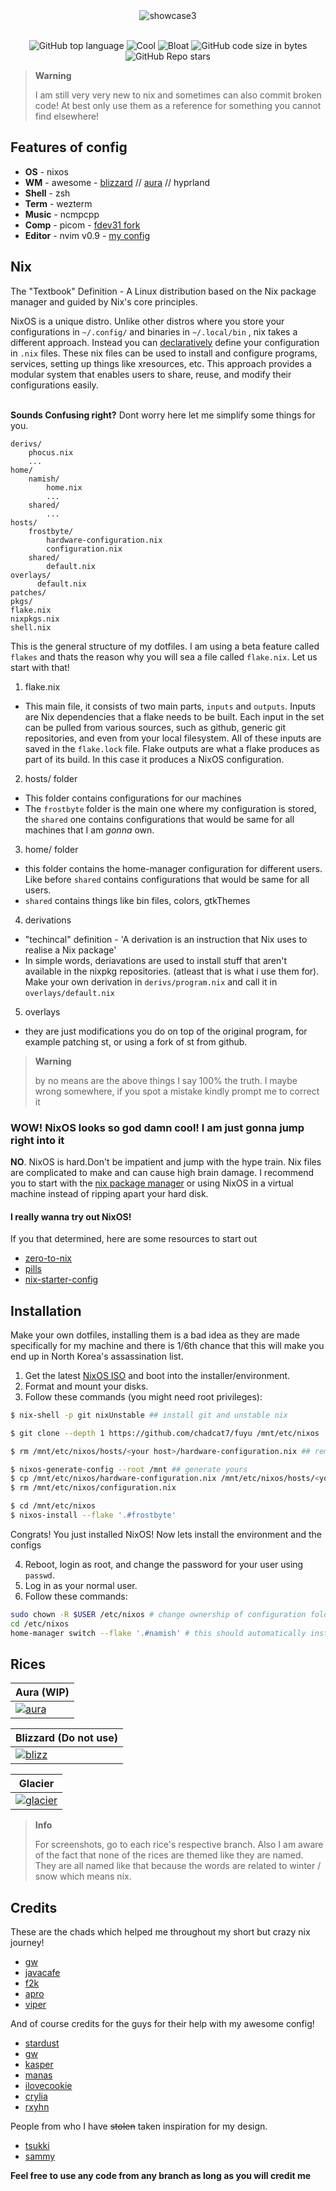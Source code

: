 <div align="center">
<img src="screenshots/header.png" alt="showcase3">

<br>
<br>

![GitHub top language](https://img.shields.io/github/languages/top/chadcat7/fuyu?color=6d92bf&style=for-the-badge&labelColor=1B1919)
![Cool](https://img.shields.io/badge/WM-Awesome-da696f?style=for-the-badge&labelColor=1B1919)
![Bloat](https://img.shields.io/badge/Bloated-Yes-c585cf?style=for-the-badge&labelColor=1B1919)
![GitHub code size in bytes](https://img.shields.io/github/languages/code-size/chadcat7/fuyu?color=e1b56a&style=for-the-badge&labelColor=1B1919)
![GitHub Repo stars](https://img.shields.io/github/stars/chadcat7/fuyu?color=74be88&style=for-the-badge&labelColor=1B1919)
</div>


> **Warning**
>
> I am still very very new to nix and sometimes can also commit broken code! At best only use them as a reference for something you cannot find elsewhere!

## Features of config
+ **OS**     -  nixos
+ **WM**     -  awesome - [blizzard](https://github.com/chadcat7/crystal/tree/blizzard) // [aura](https://github.com/chadcat7/fuyu/tree/aura) // hyprland
+ **Shell**  -  zsh
+ **Term**   -  wezterm
+ **Music**  -  ncmpcpp
+ **Comp**   -  picom - [fdev31 fork](https://github.com/fdev31/picom/tree/animation-pr)
+ **Editor** -  nvim v0.9 - [my config](https://github.com/chadcat7/lodo)

## Nix
The "Textbook" Definition - A Linux distribution based on the Nix package manager and guided by Nix's core principles.

NixOS is a unique distro. Unlike other distros where you store your configurations in `~/.config/` and binaries in `~/.local/bin` , nix takes a different approach. Instead you can [declaratively](https://zero-to-nix.com/concepts/declarative) define your configuration in `.nix` files. These nix files can be used to install and configure programs, services, setting up things like xresources, etc. This approach provides a modular system that enables users to share, reuse, and modify their configurations easily. <br> <br>

**Sounds Confusing right?** Dont worry here let me simplify some things for you.
```
derivs/
    phocus.nix
    ...
home/
    namish/
        home.nix
        ...
    shared/
        ...
hosts/
    frostbyte/
        hardware-configuration.nix
        configuration.nix
    shared/
        default.nix
overlays/
      default.nix
patches/
pkgs/
flake.nix
nixpkgs.nix
shell.nix
```
This is the general structure of my dotfiles. I am using a beta feature called `flakes` and thats the reason why you will sea a file called `flake.nix`. Let us start with that!

1. flake.nix
  + This main file, it consists of two main parts, `inputs` and `outputs`. Inputs are Nix dependencies that a flake needs to be built. Each input in the set can be pulled from various sources, such as github, generic git repositories, and even from your local filesystem. All of these inputs are saved in the `flake.lock` file. Flake outputs are what a flake produces as part of its build. In this case it produces a NixOS configuration.

2. hosts/ folder
  + This folder contains configurations for our machines
  + The `frostbyte` folder is the main one where my configuration is stored, the `shared` one contains configurations that would be same for all machines that I am _gonna_ own.

3. home/ folder
  + this folder contains the home-manager configuration for different users. Like before `shared` contains configurations that would be same for all users.
  + `shared` contains things like bin files, colors, gtkThemes

4. derivations
  + "techincal" definition - 'A derivation is an instruction that Nix uses to realise a Nix package'
  + In simple words, deriavations are used to install stuff that aren't available in the nixpkg repositories. (atleast that is what i use them for). Make your own derivation in `derivs/program.nix` and call it in `overlays/default.nix`

5. overlays
  + they are just modifications you do on top of the original program, for example patching st, or using a fork of st from github.

> **Warning** 
>
> by no means are the above things I say 100% the truth. I maybe wrong somewhere, if you spot a mistake kindly prompt me to correct it

### WOW! NixOS looks so god damn cool! I am just gonna jump right into it
**NO**. NixOS is hard.Don't be impatient and jump with the hype train. Nix files are complicated to make and can cause high brain damage. I recommend you to start with the [nix package manager](https://nixos.org/download.html#nix-install-linux) or using NixOS in a virtual machine instead of ripping apart your hard disk.

#### I really wanna try out NixOS!
If you that determined, here are some resources to start out
  + [zero-to-nix](https://zero-to-nix.com)
  + [pills](https://nixos.org/guides/nix-pills/)
  + [nix-starter-config](https://github.com/Misterio77/nix-starter-config)


## Installation
Make your own dotfiles, installing them is a bad idea as they are made specifically for my machine and there is 1/6th chance that this will make you end up in North Korea's assassination list. <br>

1. Get the latest [NixOS ISO](https://nixos.org/download.html) and boot into the installer/environment.
2. Format and mount your disks.
3. Follow these commands (you might need root privileges):

```bash
$ nix-shell -p git nixUnstable ## install git and unstable nix
```

```bash
$ git clone --depth 1 https://github.com/chadcat7/fuyu /mnt/etc/nixos  ## cloning my config
```

```bash
$ rm /mnt/etc/nixos/hosts/<your host>/hardware-configuration.nix ## remove the hardware-configuration.nix for my system!
```

```bash
$ nixos-generate-config --root /mnt ## generate yours
$ cp /mnt/etc/nixos/hardware-configuration.nix /mnt/etc/nixos/hosts/<your host>/
$ rm /mnt/etc/nixos/configuration.nix
```

```bash
$ cd /mnt/etc/nixos
$ nixos-install --flake '.#frostbyte'
```

Congrats! You just installed NixOS! Now lets install the environment and the configs

4. Reboot, login as root, and change the password for your user using `passwd`.
5. Log in as your normal user.
6. Follow these commands:

```bash
sudo chown -R $USER /etc/nixos # change ownership of configuration folder
cd /etc/nixos
home-manager switch --flake '.#namish' # this should automatically install nvim and awesome config
```

## Rices

| <b>Aura (WIP)</b>                                                                                      |
| ------------------------------------------------------------------------------------------------------------------ |
| <a href="https://github.com/chadcat7/crystal/tree/aura"><img src="screenshots/aura.png"  alt="aura"></a>                    |

| <b>Blizzard (Do not use)</b>                                                                                     |
| ------------------------------------------------------------------------------------------------------------------ |
| <a href="https://github.com/chadcat7/crystal/tree/blizzard"><img src="screenshots/blizzard.png"  alt="blizz"></a>                    |

| <b>Glacier</b>                                                                                      |
| ------------------------------------------------------------------------------------------------------------------ |
| <a href="https://github.com/chadcat7/crystal/tree/glacier"><img src="screenshots/glacier.png"  alt="glacier"></a>                    |

> **Info**
>
> For screenshots, go to each rice's respective branch. Also I am aware of the fact that none of the rices are themed like they are named. They are all named like that because the words are related to winter / snow which means nix. 

## Credits
These are the chads which helped me throughout my short but crazy nix journey!
- [gw](https://github.com/Gwynsav)
- [javacafe](https://github.com/JavaCafe01/)
- [f2k](https://github.com/fortuneteller2k/)
- [apro](https://github.com/Aproxia-dev)
- [viper](https://github.com/viperML/)

And of course credits for the guys for their help with my awesome config!
- [stardust](https://github.com/stardust-kyun/)
- [gw](https://github.com/Gwynsav)
- [kasper](https://github.com/Kasper24)
- [manas](https://github.com/Manas140)
- [ilovecookie](https://github.com/manilarome)
- [crylia](https://github.com/crylia/)
- [rxyhn](https://github.com/rxyhn)

People from who I have ~~stolen~~ taken inspiration for my design.

- [tsukki](https://github.com/tsukki9696)
- [sammy](https://github.com/TorchedSammy)

**Feel free to use any code from any branch as long as you will credit me**
